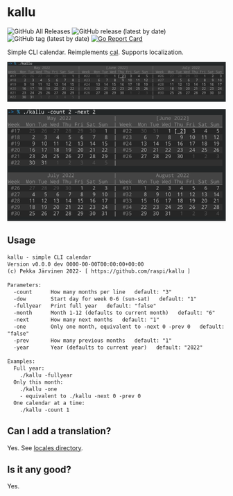 # kallu

![GitHub All Releases](https://img.shields.io/github/downloads/raspi/kallu/total?style=for-the-badge)
![GitHub release (latest by date)](https://img.shields.io/github/v/release/raspi/kallu?style=for-the-badge)
![GitHub tag (latest by date)](https://img.shields.io/github/v/tag/raspi/kallu?style=for-the-badge)
[![Go Report Card](https://goreportcard.com/badge/github.com/raspi/kallu)](https://goreportcard.com/report/github.com/raspi/kallu)


Simple CLI calendar. Reimplements [cal](https://en.wikipedia.org/wiki/Cal_(command)). Supports localization.

![Screenshot](https://github.com/raspi/kallu/blob/main/_assets/kallu_default.png)

![Screenshot](https://github.com/raspi/kallu/blob/main/_assets/kallu_count_next.png)

## Usage

```text
kallu - simple CLI calendar
Version v0.0.0 dev 0000-00-00T00:00:00+00:00
(c) Pekka Järvinen 2022- [ https://github.com/raspi/kallu ]

Parameters:
  -count      How many months per line   default: "3"
  -dow        Start day for week 0-6 (sun-sat)   default: "1"
  -fullyear   Print full year   default: "false"
  -month      Month 1-12 (defaults to current month)   default: "6"
  -next       How many next months   default: "1"
  -one        Only one month, equivalent to -next 0 -prev 0   default: "false"
  -prev       How many previous months   default: "1"
  -year       Year (defaults to current year)   default: "2022"

Examples:
  Full year:
    ./kallu -fullyear
  Only this month:
    ./kallu -one
    - equivalent to ./kallu -next 0 -prev 0
  One calendar at a time:
    ./kallu -count 1
```

## Can I add a translation?

Yes. See [locales directory](cmd/kallu/locales).

## Is it any good?

Yes.
